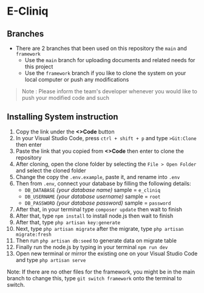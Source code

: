 # E-Cliniq

## Branches
- There are 2 branches that been used on this repository the `main` and `framework`
   -    Use the `main` branch for uploading documents and related needs for this project
   -    Use the `framework` branch if you like to clone the system on your local computer or push any modifications
> Note :
> Please inform the team's developer whenever you would like to push your modified code and such
## Installing System instruction
1. Copy the link under the **<>Code** button
2. In your Visual Studio Code, press `ctrl + shift + p` and type `>Git:Clone` then enter
3. Paste the link that you copied from **<>Code** then enter to clone the repository
4. After cloning, open the clone folder by selecting the `File > Open Folder` and select the cloned folder
5. Change the copy the `.env.example`, paste it, and rename into `.env`
6. Then from `.env`, connect your database by filling the following details:
   - `DB_DATABASE` *(your database name)* sample = `e_cliniq`
   - `DB_USERNAME` *(your database username)* sample = `root`
   - `DB_PASSWORD` *(your database password)* sample = `password`
7. After that, in your terminal type `composer update` then wait to finish
8. After that, type `npm install` to install node.js then wait to finish
9. After that, type `php artisan key:generate`
10. Next, type `php artisan migrate` after the migrate, type `php artisan migrate:fresh`
11. Then run `php artisan db:seed` to generate data on migrate table
12. Finally run the node.js by typing in your terminal `npm run dev`
13. Open new terminal or mirror the existing one on your Visual Studio Code and type `php artisan serve` 

Note: If there are no other files for the framework, you might be in the main branch to change this, type `git switch framework` onto the terminal to switch.
